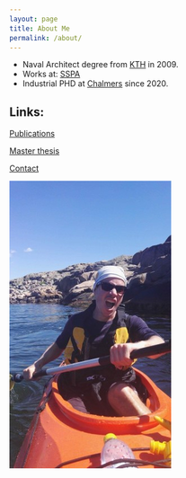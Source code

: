 ```yaml
---
layout: page
title: About Me
permalink: /about/
---
```

* Naval Architect degree from [KTH](https://www.ave.kth.se/avd/naval) in 2009.
* Works at: [SSPA](https://www.sspa.se/)
* Industrial PHD at [Chalmers](https://www.chalmers.se/en/departments/m2/Pages/default.aspx) since 2020.

## Links:
[Publications](https://research.chalmers.se/en/myresearch/?tab=publications)


[Master thesis](https://www.kth.se/polopoly_fs/1.151543.1550158721!/Menu/general/column-content/attachment/Alexandersson.pdf)

[Contact](mailto:&#109;&#097;&#114;&#097;&#108;&#101;&#120;&#064;&#099;&#104;&#097;&#108;&#109;&#101;&#114;&#115;&#046;&#115;&#101;)

![Martin in a canoe](kajak.jpg)
